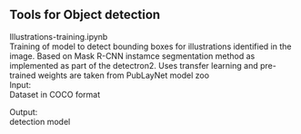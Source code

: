 ## Tools for Object detection 

Illustrations-training.ipynb<br>
Training of model to detect bounding boxes for illustrations identified in the image. Based on Mask R-CNN instamce segmentation method as implemented 
as part of the detectron2. Uses transfer learning and pre-trained weights are taken from PubLayNet model zoo<br>
Input:<br>
Dataset in COCO format <br>

Output:<br>
detection model


